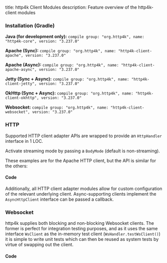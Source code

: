title: http4k Client Modules
description: Feature overview of the http4k-client modules

### Installation (Gradle)
**Java (for development only):** ```compile group: "org.http4k", name: "http4k-core", version: "3.237.0"```

**Apache (Sync):** ```compile group: "org.http4k", name: "http4k-client-apache", version: "3.237.0"```

**Apache (Async):** ```compile group: "org.http4k", name: "http4k-client-apache-async", version: "3.237.0"```

**Jetty (Sync + Async):** ```compile group: "org.http4k", name: "http4k-client-jetty", version: "3.237.0"```

**OkHttp (Sync + Async):** ```compile group: "org.http4k", name: "http4k-client-okhttp", version: "3.237.0"```

**Websocket:** ```compile group: "org.http4k", name: "http4k-client-websocket", version: "3.237.0"```

### HTTP
Supported HTTP client adapter APIs are wrapped to provide an `HttpHandler` interface in 1 LOC.

Activate streaming mode by passing a `BodyMode` (default is non-streaming).

These examples are for the Apache HTTP client, but the API is similar for the others:

#### Code [<img class="octocat"/>](https://github.com/http4k/http4k/blob/master/src/docs/guide/modules/clients/example_http.kt)
<script src="https://gist-it.appspot.com/https://github.com/http4k/http4k/blob/master/src/docs/guide/modules/clients/example_http.kt"></script>

Additionally, all HTTP client adapter modules allow for custom configuration of the relevant underlying client. Async-supporting clients implement the `AsyncHttpClient` interface can be passed a callback.

### Websocket
http4k supplies both blocking and non-blocking Websocket clients. The former is perfect for integration testing purposes, and as it uses the same interface `WsClient` as the in-memory test client (`WsHandler.testWsClient()`) it is simple to write unit tests which can then be reused as system tests by virtue of swapping out the client.

#### Code [<img class="octocat"/>](https://github.com/http4k/http4k/blob/master/src/docs/guide/modules/clients/example_websocket.kt)
<script src="https://gist-it.appspot.com/https://github.com/http4k/http4k/blob/master/src/docs/guide/modules/clients/example_websocket.kt"></script>
